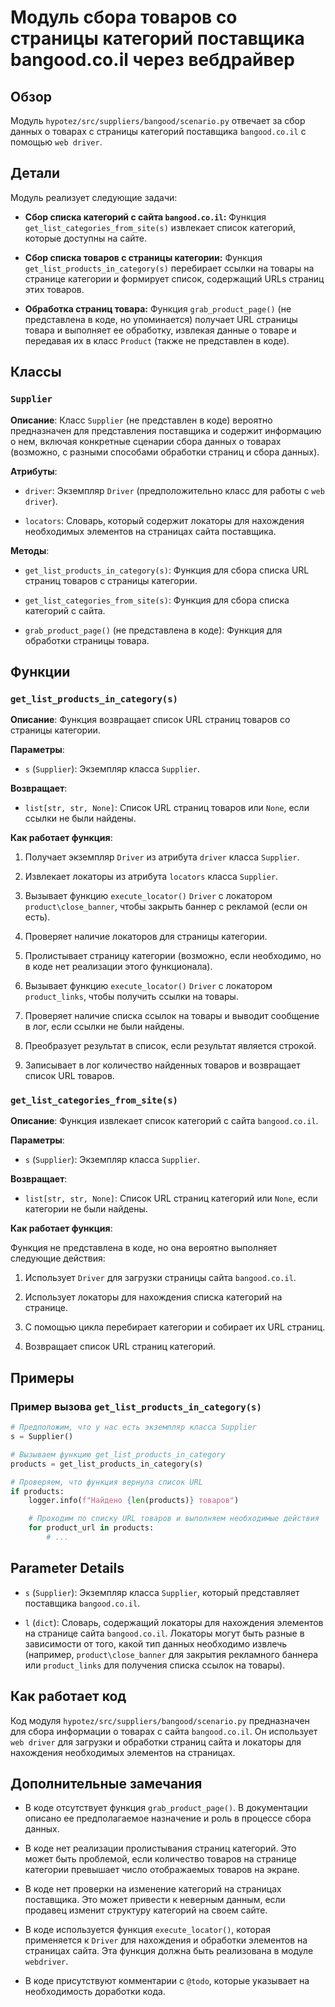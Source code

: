 # Модуль сбора товаров со страницы категорий поставщика bangood.co.il через вебдрайвер

## Обзор

Модуль `hypotez/src/suppliers/bangood/scenario.py`  отвечает за сбор данных о товарах с  страницы категорий поставщика `bangood.co.il`  с помощью `web driver`.

## Детали

Модуль реализует следующие задачи:

-  **Сбор списка категорий с сайта `bangood.co.il`:** Функция `get_list_categories_from_site(s)`  извлекает список категорий, которые доступны на сайте.

- **Сбор списка товаров с страницы категории:** Функция `get_list_products_in_category(s)`  перебирает ссылки на товары на странице категории и формирует список, содержащий URLs страниц этих товаров.

-  **Обработка страниц товара:**  Функция `grab_product_page()`  (не представлена в коде,  но упоминается)  получает URL страницы товара и  выполняет ее обработку,  извлекая  данные о товаре  и передавая их в класс `Product`  (также не представлен в коде).

## Классы

### `Supplier`

**Описание**:  Класс `Supplier`   (не представлен в коде)   вероятно  предназначен для  представления  поставщика  и  содержит  информацию  о  нем,  включая  конкретные  сценарии  сбора  данных  о  товарах  (возможно,  с  разными  способами  обработки  страниц  и  сбора  данных).

**Атрибуты**:

-  `driver`:  Экземпляр  `Driver`   (предположительно  класс  для  работы  с  `web driver`). 

- `locators`:  Словарь,  который  содержит  локаторы  для  нахождения  необходимых  элементов  на  страницах  сайта  поставщика.

**Методы**:

-  `get_list_products_in_category(s)`:  Функция  для  сбора  списка  URL  страниц  товаров  с  страницы  категории.

-  `get_list_categories_from_site(s)`:  Функция  для  сбора  списка  категорий  с  сайта.

-  `grab_product_page()` (не представлена в коде):  Функция  для  обработки  страницы  товара.

## Функции

### `get_list_products_in_category(s)`

**Описание**:  Функция  возвращает  список  URL  страниц  товаров  со  страницы  категории.

**Параметры**:

- `s` (`Supplier`):  Экземпляр  класса  `Supplier`.

**Возвращает**:

-  `list[str, str, None]`:  Список  URL  страниц  товаров  или  `None`,  если  ссылки  не  были  найдены.

**Как работает функция**:

1.  Получает  экземпляр  `Driver`  из  атрибута  `driver`  класса  `Supplier`.

2.  Извлекает  локаторы  из  атрибута  `locators`  класса  `Supplier`.

3.  Вызывает  функцию  `execute_locator()`  `Driver`  с  локатором  `product\close_banner`,  чтобы  закрыть  баннер  с  рекламой  (если  он  есть).

4.  Проверяет  наличие  локаторов  для  страницы  категории.

5.  Пролистывает  страницу  категории  (возможно,  если  необходимо,  но  в  коде  нет  реализации  этого  функционала).

6.  Вызывает  функцию  `execute_locator()`  `Driver`  с  локатором  `product_links`,  чтобы  получить  ссылки  на  товары.

7.  Проверяет  наличие  списка  ссылок  на  товары  и  выводит  сообщение  в  лог,  если  ссылки  не  были  найдены.

8.  Преобразует  результат  в  список,  если  результат  является  строкой.

9.  Записывает  в  лог  количество  найденных  товаров  и  возвращает  список  URL  товаров.

### `get_list_categories_from_site(s)`

**Описание**:  Функция  извлекает  список  категорий  с  сайта  `bangood.co.il`.

**Параметры**:

- `s` (`Supplier`):  Экземпляр  класса  `Supplier`.

**Возвращает**:

-  `list[str, str, None]`:  Список  URL  страниц  категорий  или  `None`,  если  категории  не  были  найдены.

**Как работает функция**:  

Функция  не  представлена  в  коде,  но  она  вероятно  выполняет  следующие  действия:

1.  Использует  `Driver`  для  загрузки  страницы  сайта  `bangood.co.il`.

2.  Использует  локаторы  для  нахождения  списка  категорий  на  странице.

3.  С помощью  цикла  перебирает  категории  и  собирает  их  URL  страниц.

4.  Возвращает  список  URL  страниц  категорий.

## Примеры

### Пример вызова `get_list_products_in_category(s)`

```python
# Предположим, что у нас есть экземпляр класса Supplier
s = Supplier()  

# Вызываем функцию get_list_products_in_category
products = get_list_products_in_category(s)

# Проверяем, что функция вернула список URL
if products:
    logger.info(f"Найдено {len(products)} товаров")

    # Проходим по списку URL товаров и выполняем необходимые действия
    for product_url in products:
        # ...
```

## Parameter Details

-  `s` (`Supplier`):  Экземпляр  класса  `Supplier`,  который  представляет  поставщика  `bangood.co.il`.  

-  `l` (`dict`):  Словарь,  содержащий  локаторы  для  нахождения  элементов  на  странице  сайта  `bangood.co.il`.  Локаторы  могут  быть  разные  в  зависимости  от  того,  какой  тип  данных  необходимо  извлечь  (например,  `product\close_banner`  для  закрытия  рекламного  баннера  или  `product_links`  для  получения  списка  ссылок  на  товары).

## Как работает код

Код  модуля  `hypotez/src/suppliers/bangood/scenario.py`  предназначен  для  сбора  информации  о  товарах  с  сайта  `bangood.co.il`.  Он  использует  `web driver`  для  загрузки  и  обработки  страниц  сайта  и  локаторы  для  нахождения  необходимых  элементов  на  страницах. 

## Дополнительные замечания

-  В  коде  отсутствует  функция  `grab_product_page()`.  В  документации  описано  ее  предполагаемое  назначение  и  роль  в  процессе  сбора  данных.

-  В  коде  нет  реализации  пролистывания  страниц  категорий.  Это  может  быть  проблемой,  если  количество  товаров  на  странице  категории  превышает  число  отображаемых  товаров  на  экране.

-  В  коде  нет  проверки  на  изменение  категорий  на  страницах  поставщика.  Это  может  привести  к  неверным  данным,  если  продавец  изменит  структуру  категорий  на  своем  сайте.  

-  В  коде  используется  функция  `execute_locator()`,  которая  применяется  к  `Driver`  для  нахождения  и  обработки  элементов  на  страницах  сайта.  Эта  функция  должна  быть  реализована  в  модуле  `webdriver`.

-  В  коде  присутствуют  комментарии  с  `@todo`,  которые  указывает  на  необходимость  доработки  кода.